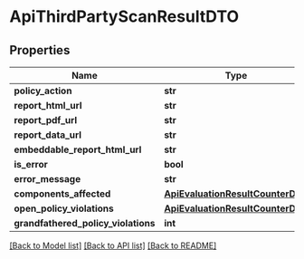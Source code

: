 # ApiThirdPartyScanResultDTO

## Properties
Name | Type | Description | Notes
------------ | ------------- | ------------- | -------------
**policy_action** | **str** |  | [optional] 
**report_html_url** | **str** |  | [optional] 
**report_pdf_url** | **str** |  | [optional] 
**report_data_url** | **str** |  | [optional] 
**embeddable_report_html_url** | **str** |  | [optional] 
**is_error** | **bool** |  | [optional] 
**error_message** | **str** |  | [optional] 
**components_affected** | [**ApiEvaluationResultCounterDTO**](ApiEvaluationResultCounterDTO.md) |  | [optional] 
**open_policy_violations** | [**ApiEvaluationResultCounterDTO**](ApiEvaluationResultCounterDTO.md) |  | [optional] 
**grandfathered_policy_violations** | **int** |  | [optional] 

[[Back to Model list]](../README.md#documentation-for-models) [[Back to API list]](../README.md#documentation-for-api-endpoints) [[Back to README]](../README.md)

